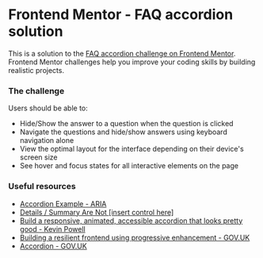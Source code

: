 # Frontend Mentor - FAQ accordion solution

This is a solution to the [FAQ accordion challenge on Frontend Mentor](https://www.frontendmentor.io/challenges/faq-accordion-wyfFdeBwBz). Frontend Mentor challenges help you improve your coding skills by building realistic projects.

### The challenge

Users should be able to:

- Hide/Show the answer to a question when the question is clicked
- Navigate the questions and hide/show answers using keyboard navigation alone
- View the optimal layout for the interface depending on their device's screen size
- See hover and focus states for all interactive elements on the page

### Useful resources

- [Accordion Example - ARIA](https://www.w3.org/WAI/ARIA/apg/patterns/accordion/examples/accordion/)
- [Details / Summary Are Not [insert control here]](https://adrianroselli.com/2019/04/details-summary-are-not-insert-control-here.html)
- [Build a responsive, animated, accessible accordion that looks pretty good - Kevin Powell](https://youtu.be/WJERnXiFFug?si=fNtPL2gyQ4M20qlD)
- [Building a resilient frontend using progressive enhancement - GOV.UK](https://www.gov.uk/service-manual/technology/using-progressive-enhancement)
- [Accordion - GOV.UK](https://design-system.service.gov.uk/components/accordion/)
